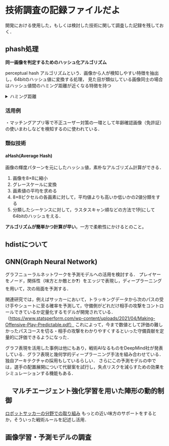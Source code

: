 # 技術調査の記録ファイルだよ

開発における使用した，もしくは検討した技術に関して調査した記録を残しておく．

## phash処理

**同一画像を判定するためのハッシュ化アルゴリズム**  

perceptual hash アルゴリズムという．画像から人が検知しやすい特徴を抽出し，64bitのハッシュ値に変換する処理，
見た目が類似している画像同士の場合はハッシュ値間のハミング距離が近くなる特徴を持つ

<details>
<summary>ハミング距離</summary>
<blockquote>ハミング距離とは，ハッシュ値の各桁同士を見比べて異なる個数のことです．</blockquote>
</details>

### 活用例

・マッチングアプリ等で不正ユーザー対策の一環として年齢確認画像（免許証）の使いまわしなどを検知するのに使われている．

### 類似技術

#### aHash(Average Hash)

画像の輝度パターンを元にしたハッシュ値，素朴なアルゴリズム計算ができる．

1. 画像を8×8に縮小
2. グレースケールに変換
3. 画素値の平均を求める
4. 8×8ピクセルの各画素に対して，平均値よりも高いか低いかの2値分類をする
5. 分類したシーケンスに対して，ラスタスキャン順などの方法で1列にして64bitのハッシュをえる．

**アルゴリズムが簡単かつ計算が早い**。一方で柔軟性にかけるとのこと。

## hdistについて

## GNN(Graph Neural Network)

グラフニューラルネットワークを予測モデルへの活用を検討する．
プレイヤーをノード，関係性（味方とか敵とか❓）をエッジで表現し，ディープラーニングを用いて，次の局面を予測する．

関連研究では，例えばサッカーにおいて，トラッキングデータから次のパスの受け手やシュートに至る確率を予測して，守備側がどれだけ相手の攻撃をコントロールできているか定量化するモデルが開発されている．（<https://www.statsperform.com/wp-content/uploads/2021/04/Making-Offensive-Play-Predictable.pdf）>
これによって，今まで数値として評価の難しかったパスコースを切る・相手の攻撃をわかりやすくするといった守備貢献を定量的に評価できるようになった．

グラフ表現を活用した事例は他にもあり，戦術AIなるものをDeepMind社が発表している．グラフ表現と幾何学的ディープラーニング手法を組み合わせている．独自アーキテクチャの採用もしているらしい．
さらにこの予測モデルの中では，選手の配置展開について代替案を試行し，失点リスクを減らすための効果をシミュレーションする機能もある．

## 　マルチエージェント強化学習を用いた陣形の動的制御

[ロボットサッカーの分野での取り組み](https://link.springer.com/article/10.1007/s10458-023-09603-y#:~:text=Scaling%20multi,setting%20using%20limited%20computation%20resources)
もっとの近い味方のサポートをするとか，そういった戦術ルールを記述し活用．

## 画像学習・予測モデルの調査

